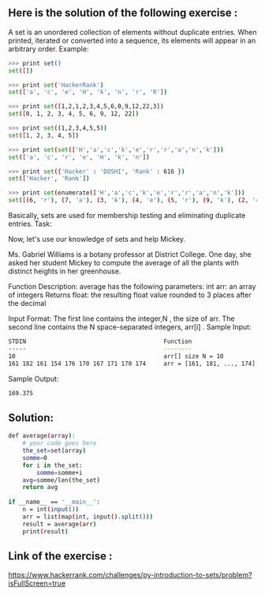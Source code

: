 ## Here is the solution of the following exercise :
A set is an unordered collection of elements without duplicate entries.
When printed, iterated or converted into a sequence, its elements will appear in an arbitrary order.
Example:
```bash
>>> print set()
set([])

>>> print set('HackerRank')
set(['a', 'c', 'e', 'H', 'k', 'n', 'r', 'R'])

>>> print set([1,2,1,2,3,4,5,6,0,9,12,22,3])
set([0, 1, 2, 3, 4, 5, 6, 9, 12, 22])

>>> print set((1,2,3,4,5,5))
set([1, 2, 3, 4, 5])

>>> print set(set(['H','a','c','k','e','r','r','a','n','k']))
set(['a', 'c', 'r', 'e', 'H', 'k', 'n'])

>>> print set({'Hacker' : 'DOSHI', 'Rank' : 616 })
set(['Hacker', 'Rank'])

>>> print set(enumerate(['H','a','c','k','e','r','r','a','n','k']))
set([(6, 'r'), (7, 'a'), (3, 'k'), (4, 'e'), (5, 'r'), (9, 'k'), (2, 'c'), (0, 'H'), (1, 'a'), (8, 'n')])
```
Basically, sets are used for membership testing and eliminating duplicate entries.
Task:

Now, let's use our knowledge of sets and help Mickey.

Ms. Gabriel Williams is a botany professor at District College. One day, she asked her student Mickey to compute the average of 
all the plants with distinct heights in her greenhouse.

Function Description:
average has the following parameters:
int arr: an array of integers
Returns
float: the resulting float value rounded to 3 places after the decimal

Input Format:
The first line contains the integer,N , the size of arr.
The second line contains the N space-separated integers, arr[i] .
Sample Input:
```bash
STDIN                                       Function
-----                                       --------
10                                          arr[] size N = 10
161 182 161 154 176 170 167 171 170 174     arr = [161, 181, ..., 174]
```
Sample Output:
```bash
169.375
```
## Solution:
```bash
def average(array):
    # your code goes here
    the_set=set(array)
    somme=0
    for i in the_set:
        somme=somme+i
    avg=somme/len(the_set)
    return avg
    
if __name__ == '__main__':
    n = int(input())
    arr = list(map(int, input().split()))
    result = average(arr)
    print(result)
```
## Link of the exercise :
https://www.hackerrank.com/challenges/py-introduction-to-sets/problem?isFullScreen=true
